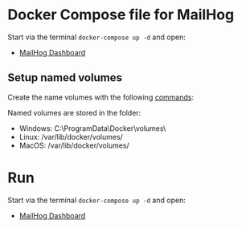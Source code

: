 # Docker Compose file for MailHog
Start via the terminal `docker-compose up -d` and open:
- [MailHog Dashboard](http://127.0.0.1:9025/mailhog)

## Setup named volumes
Create the name volumes with the following [commands](https://docs.docker.com/storage/volumes/):

Named volumes are stored in the folder:
- Windows: C:\ProgramData\Docker\volumes\
- Linux: /var/lib/docker/volumes/
- MacOS: /var/lib/docker/volumes/


# Run
Start via the terminal `docker-compose up -d` and open:
- [MailHog Dashboard](http://127.0.0.1:9025)
